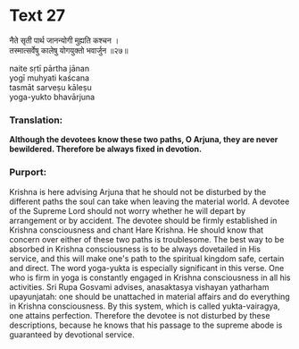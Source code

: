 # Text 27

नैते सृती पार्थ जानन्योगी मुह्यति कश्चन ।  
तस्मात्सर्वेषु कालेषु योगयुक्तो भवार्जुन ॥२७॥

naite sṛtī pārtha jānan  
yogī muhyati kaścana  
tasmāt sarveṣu kāleṣu  
yoga-yukto bhavārjuna



### Translation:

**Although the devotees know these two paths, O Arjuna, they are never bewildered. Therefore be always fixed in devotion.**

### Purport:

Krishna is here advising Arjuna that he should not be disturbed by the different paths the soul can take when leaving the material world. A devotee of the Supreme Lord should not worry whether he will depart by arrangement or by accident. The devotee should be firmly established in Krishna consciousness and chant Hare Krishna. He should know that concern over either of these two paths is troublesome. The best way to be absorbed in Krishna consciousness is to be always dovetailed in His service, and this will make one's path to the spiritual kingdom safe, certain and direct. The word yoga-yukta is especially significant in this verse. One who is firm in yoga is constantly engaged in Krishna consciousness in all his activities. Sri Rupa Gosvami advises, anasaktasya vishayan yatharham upayunjatah: one should be unattached in material affairs and do everything in Krishna consciousness. By this system, which is called yukta-vairagya, one attains perfection. Therefore the devotee is not disturbed by these descriptions, because he knows that his passage to the supreme abode is guaranteed by devotional service.